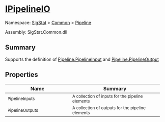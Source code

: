 # [IPipelineIO](./IPipelineIO.md)

Namespace: [SigStat]() > [Common](./../README.md) > [Pipeline](./README.md)

Assembly: SigStat.Common.dll

## Summary
Supports the definition of [Pipeline.PipelineInput](https://github.com/hargitomi97/sigstat/blob/master/docs/md/SigStat/Common/Pipeline/PipelineInput.md) and [Pipeline.PipelineOutput](https://github.com/hargitomi97/sigstat/blob/master/docs/md/SigStat/Common/Pipeline/PipelineOutput.md)

## Properties

| Name | Summary | 
| --- | --- | 
| <sub>PipelineInputs</sub><img width=200 unselectable="on"/>  | <sub>A collection of inputs for the pipeline elements</sub><img width=200 unselectable="on"/>  | <br>
| <sub>PipelineOutputs</sub><img width=200 unselectable="on"/>  | <sub>A collection of outputs for the pipeline elements</sub><img width=200 unselectable="on"/>  | <br>



